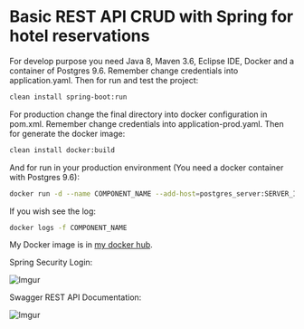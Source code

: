 # Basic REST API CRUD with Spring for hotel reservations

For develop purpose you need Java 8, Maven 3.6, Eclipse IDE, Docker and a container of Postgres 9.6. Remember change credentials into application.yaml. Then for run and test the project:
```sh
clean install spring-boot:run
```
For production change the final directory into docker configuration in pom.xml. Remember change credentials into application-prod.yaml. Then for generate the docker image:
```sh
clean install docker:build
```
And for run in your production environment (You need a docker container with Postgres 9.6):
```sh
docker run -d --name COMPONENT_NAME --add-host=postgres_server:SERVER_IP -p SERVER_PORT:CONTAINER_POSTGRES_PORT PROJECT_IMAGE_NAME:latest
```
If you wish see the log:
```sh
docker logs -f COMPONENT_NAME
```
My Docker image is in [my docker hub](https://hub.docker.com/r/pabloarak/hotel-reservation).

Spring Security Login:

![Imgur](https://i.imgur.com/5NsIeQn.png)

Swagger REST API Documentation:

![Imgur](https://i.imgur.com/I0c9wxY.png)